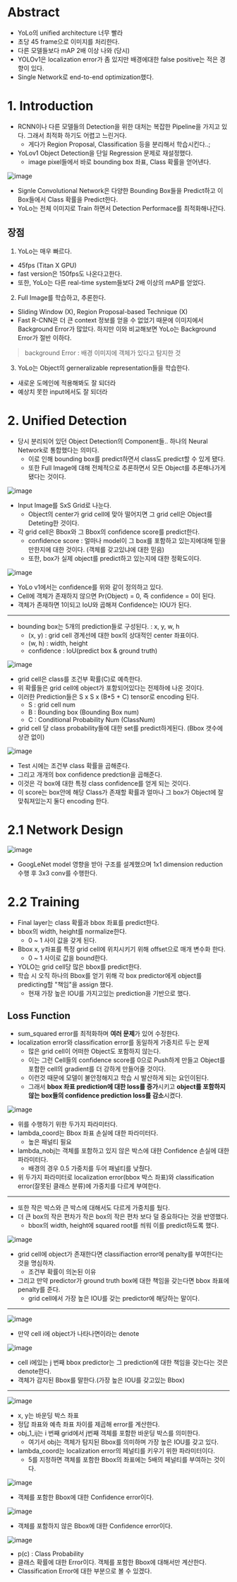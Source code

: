 # Abstract
- YoLo의 unified architecture 너무 빨라
- 초당 45 frame으로 이미지를 처리한다.
- 다른 모델들보다 mAP 2배 이상 나와 (당시)
- YOLOv1은 localization error가 좀 있지만 배경에대한 false positive는 적은 경향이 있다.
- Single Network로 end-to-end optimization했다.

# 1. Introduction
- RCNN이나 다른 모델들의 Detection을 위한 대처는 복잡한 Pipeline을 가지고 있다. 그래서 최적화 하기도 어렵고 느린거다.
  - 게다가 Region Proposal, Classification 등을 분리해서 학습시킨다..;
- YoLov1 Object Detection을 단일 Regression 문제로 재설정했다.
  - image pixel들에서 바로 bounding box 좌표, Class 확률을 얻어낸다.

![image](https://user-images.githubusercontent.com/69780812/140860260-820d6023-a946-43a6-9720-f94d1381b584.png)
- Signle Convolutional Network은 다양한 Bounding Box들을 Predict하고 이 Box들에서 Class 확률을 Predict한다.
- YoLo는 전체 이미지로 Train 하면서 Detection Performace를 최적화해나간다.

## 장점
1. YoLo는 매우 빠르다.
- 45fps (Titan X GPU)
- fast version은 150fps도 나온다고한다.
- 또한, YoLo는 다른 real-time system들보다 2배 이상의 mAP를 얻었다.

2. Full Image를 학습하고, 추론한다.
- Sliding Window (X), Region Proposal-based Technique (X)
- Fast R-CNN은 더 큰 context 정보를 얻을 수 없었기 때문에 이미지에서 Background Error가 많았다. 하지만 이와 비교해보면 YoLo는 Background Error가 절반 이하다.
> background Error : 배경 이미지에 객체가 있다고 탐지한 것

3. YoLo는 Object의 gerneralizable representation들을 학습한다.
- 새로운 도메인에 적용해봐도 잘 되더라
- 예상치 못한 input에서도 잘 되더라

# 2. Unified Detection
- 당시 분리되어 있던 Object Detection의 Component들.. 하나의 Neural Network로 통합했다는 의미다.
  - 이로 인해 bounding box를 predict하면서 class도 predict할 수 있게 됐다.
  - 또한 Full Image에 대해 전체적으로 추론하면서 모든 Object를 추론해나가게 됐다는 것이다.


![image](https://user-images.githubusercontent.com/69780812/140862279-7b445f73-a2a5-4880-8658-d53a9027f2fd.png)
- Input Image를 SxS Grid로 나눈다.
  - Object의 center가 grid cell에 맞아 떨어지면 그 grid cell은 Object를 Deteting한 것이다.
- 각 grid cell은 Bbox와 그 Bbox의 confidence score를 predict한다.
  - confidence score : 얼마나 model이 그 box를 포함하고 있는지에대해 믿을만한지에 대한 것이다. (객체를 갖고있냐에 대한 믿음)
  - 또한, box가 실제 object를 predict하고 있는지에 대한 정확도이다.

![image](https://user-images.githubusercontent.com/69780812/140863963-9598dafc-9572-453d-a3fd-30013358623d.png)
- YoLo v1에서는 confidence를 위와 같이 정의하고 있다.
- Cell에 객체가 존재하지 않으면 Pr(Object) = 0, 즉 confidence = 0이 된다.
- 객체가 존재하면 1이되고 IoU와 곱해져 Confidence는 IOU가 된다.
---
- bounding box는 5개의 prediction들로 구성된다. : x, y, w, h
  - (x, y) : grid cell 경계선에 대한 box의 상대적인 center 좌표이다.
  - (w, h) : width, height
  - confidence : IoU(predict box & ground truth)

![image](https://user-images.githubusercontent.com/69780812/140864483-818058cd-31e2-4796-8073-33d11cb109c1.png)
- grid cell은 class를 조건부 확률(C)로 예측한다.
- 위 확률들은 grid cell에 object가 포함되어있다는 전제하에 나온 것이다.
- 이러한 Prediction들은 S x S x (B*5 + C) tensor로 encoding 된다.
  - S : grid cell num
  - B : Bounding box (Bounding Box num)
  - C : Conditional Probability Num (ClassNum)
- grid cell 당 class probability들에 대한 set를 predict하게된다. (Bbox 갯수에 상관 없이)

![image](https://user-images.githubusercontent.com/69780812/140866902-64335243-8b95-43bd-b26c-806a316c24ce.png)
- Test 시에는 조건부 class 확률을 곱해준다.
- 그리고 개개의 box confidence predction을 곱해준다.
- 이것은 각 box에 대한 특정 class confidence를 얻게 되는 것이다.
- 이 score는 box안에 해당 Class가 존재할 확률과 얼마나 그 box가 Object에 잘 맞춰져있는지 둘다 encoding 한다.

# 2.1 Network Design
![image](https://user-images.githubusercontent.com/69780812/140864689-7843e35f-40a5-41e4-86a4-ce3787683eec.png)
- GoogLeNet model 영향을 받아 구조를 설계했으며 1x1 dimension reduction 수행 후 3x3 conv를 수행한다.

# 2.2 Training
- Final layer는 class 확률과 bbox 좌표를 predict한다.
- bbox의 width, height를 normalize한다.
  - 0 ~ 1 사이 값을 갖게 된다.
- Bbox x, y좌표를 특정 grid cell에 위치시키기 위해 offset으로 매개 변수화 한다.
  - 0 ~ 1 사이로 값을 bound한다.
- YOLO는 grid cell당 많은 bbox를 predict한다.
- 학습 시 오직 하나의 Bbox를 얻기 위해 각 box predictor에게 object를 predicting할 "책임"을 assign 했다.
  - 현재 가장 높은 IOU를 가지고있는 prediction을 기반으로 했다.


## Loss Function
- sum_squared error를 최적화하며 **여러 문제**가 있어 수정한다.
- localization error와 classification error를 동일하게 가중치르 두는 문제
  - 많은 grid cell이 어떠한 Object도 포함하지 않는다. 
  - 이는 그런 Cell들의 confidence score를 0으로 Push하게 만들고 Object를 포함한 cell의 gradient를 더 강하게 만들어줄 것이다.
  - 이런것 때문에 모델이 불안정해지고 학습 시 발산하게 되는 요인이된다.
  - 그래서 **bbox 좌표 prediction에 대한 loss를 증가**시키고 **object를 포함하지 않는 box들의 confidence prediction loss를 감소**시켰다.

![image](https://user-images.githubusercontent.com/69780812/140867942-ca7b5ee5-91c4-4c10-925c-c4f40e069287.png)
- 위를 수행하기 위한 두가지 파라미터다.
- lambda_coord는 Bbox 좌표 손실에 대한 파라미터다.
  - 높은 패널티 필요
- lambda_nobj는 객체를 포함하고 있지 않은 박스에 대한 Confidence 손실에 대한 파라미터다.
  - 배경의 경우 0.5 가중치를 두어 패널티를 낮췄다.
- 위 두가지 파라미터로 localization error(bbox 박스 좌표)와 classification error(잘못된 클래스 분류)에 가중치를 다르게 부여한다.
---
- 또한 작은 박스와 큰 박스에 대해서도 다르게 가중치를 뒀다.
- 더 큰 box의 작은 편차가 작은 box의 작은 편차 보다 덜 중요하다는 것을 반영했다.
  - bbox의 width, height에 squared root를 씌워 이를 predict하도록 했다.

![image](https://user-images.githubusercontent.com/69780812/140869731-36829aa8-b529-426a-8c0b-96f6e08405a7.png)
- grid cell에 object가 존재한다면 classifiaction error에 penalty를 부여한다는 것을 명심하자.
  - 조건부 확률이 의논된 이유
- 그리고 만약 predictor가 ground truth box에 대한 책임을 갖는다면 bbox 좌표에 penalty를 준다.
  - grid cell에서 가장 높은 IOU를 갖는 predictor에 해당하는 말이다.

---
![image](https://user-images.githubusercontent.com/69780812/140869762-c308b653-8167-405f-acda-cf68ed7fba2b.png)
- 만약 cell i에 object가 나타나면이라는 denote

![image](https://user-images.githubusercontent.com/69780812/140869849-13e7fcd7-ffd0-4612-9596-e8add47980f0.png)
- cell i에있는 j 번째 bbox predictor는 그 prediction에 대한 책임을 갖는다는 것은 denote한다.
- 객체가 감지된 Bbox를 말한다.(가장 높은 IOU를 갖고있는 Bbox)
---
![image](https://user-images.githubusercontent.com/69780812/140871185-9edf111d-c6ca-411a-a458-a2d78e27c76b.png)
- x, y는 바운딩 박스 좌표
- 정답 좌표와 예측 좌표 차이를 제곱해 error를 계산한다.
- obj_1_ij는 i 번째 grid에서 j번째 객체를 포함한 바운딩 박스를 의미한다.
  - 여기서 obj는 객체가 탐지된 Bbox를 의미하며 가장 높은 IOU를 갖고 있다.
- lambda_coord는 localization error의 페널티를 키우기 위한 파라미터이다.
  - 5를 지정하면 객체를 포함한 Bbox의 좌표에는 5배의 페널티를 부여하는 것이다.

![image](https://user-images.githubusercontent.com/69780812/140871362-b1160aff-faa1-4b0e-89ea-6a483f004785.png)
- 객체를 포함한 Bbox에 대한 Confidence error이다.

![image](https://user-images.githubusercontent.com/69780812/140871445-3fa0e00e-5202-48c2-951e-0491b4f3951d.png)
- 객체를 포함하지 않은 Bbox에 대한 Confidence error이다.

![image](https://user-images.githubusercontent.com/69780812/140871511-7dddfa33-66ce-4e03-a7f1-cdc32551401b.png)
- p(c) : Class Probability
- 클래스 확률에 대한 Error이다. 객체를 포함한 Bbox에 대해서만 계산한다.
- Classification Error에 대한 부분으로 볼 수 있겠다.
